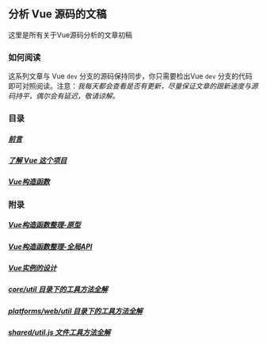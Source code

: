 ## 分析 Vue 源码的文稿

这里是所有关于Vue源码分析的文章初稿

### 如何阅读

这系列文章与 Vue `dev` 分支的源码保持同步，你只需要检出Vue `dev` 分支的代码即可对照阅读。注意：*我每天都会查看是否有更新，尽量保证文章的跟新速度与源码持平，偶尔会有延迟，敬请谅解。*

### 目录

##### [前言](/note/前言)
##### [了解 Vue 这个项目](/note/了解Vue这个项目)
##### [Vue构造函数](/note/Vue构造函数)

### 附录

##### [Vue构造函数整理-原型](/note/附录/Vue构造函数整理-原型)
##### [Vue构造函数整理-全局API](/note/附录/Vue构造函数整理-全局API)
##### [Vue实例的设计](/note/附录/Vue构造函数整理-全局API)
##### [core/util 目录下的工具方法全解](/note/附录/core-util)
##### [platforms/web/util 目录下的工具方法全解](/note/附录/web-util)
##### [shared/util.js 文件工具方法全解](/note/附录/shared-util)
